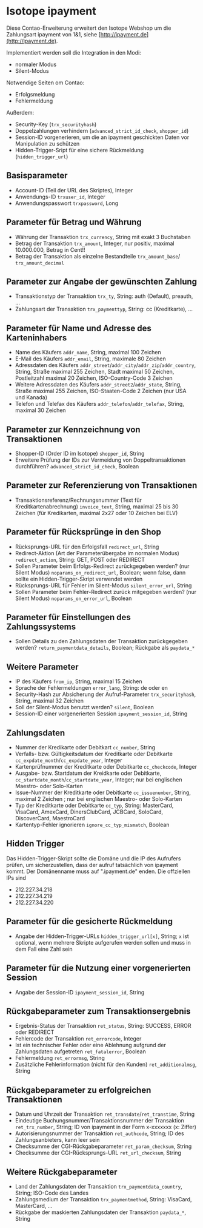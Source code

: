 Isotope ipayment
================

Diese Contao-Erweiterung erweitert den Isotope Webshop um die Zahlungsart
ipayment von 1&1, siehe [http://ipayment.de](http://ipayment.de).

Implementiert werden soll die Integration in den Modi:

 - normaler Modus
 - Silent-Modus

Notwendige Seiten om Contao:

 - Erfolgsmeldung
 - Fehlermeldung
 
Außerdem:

 - Security-Key (`trx_securityhash`)
 - Doppelzahlungen verhindern (`advanced_strict_id_check`, `shopper_id`)
 - Session-ID vorgenerieren, um die an ipayment geschickten Daten vor
   Manipulation zu schützen
 - Hidden-Trigger-Sript für eine sichere Rückmeldung (`hidden_trigger_url`)


Basisparameter
--------------

 - Account-ID (Teil der URL des Skriptes), Integer
 - Anwendungs-ID `trxuser_id`, Integer
 - Anwendungspasswort `trxpassword`, Long
 
Parameter für Betrag und Währung
--------------------------------

 - Währung der Transaktion `trx_currency`, String mit exakt 3 Buchstaben
 - Betrag der Transaktion `trx_amount`, Integer, nur positiv, maximal
   10.000.000, Betrag in Cent!!
 - Betrag der Transaktion als einzelne Bestandteile `trx_amount_base`/
   `trx_amount_decimal`

Parameter zur Angabe der gewünschten Zahlung
--------------------------------------------

 - Transaktionstyp der Transaktion `trx_ty`, String: auth (Default), preauth, ...
 - Zahlungsart der Transaktion `trx_paymenttyp`, String: cc (Kreditkarte), ...

Parameter für Name und Adresse des Karteninhabers
-------------------------------------------------

 - Name des Käufers `addr_name`, String, maximal 100 Zeichen
 - E-Mail des Käufers `addr_email`, String, maximale 80 Zeichen
 - Adressdaten des Käufers `addr_street`/`addr_city`/`addr_zip`/`addr_country`,
   String, Straße maximal 255 Zeichen, Stadt maximal 50 Zeichen, Postleitzahl
   maximal 20 Zeichen, ISO-Country-Code 3 Zeichen
 - Weitere Adressdaten des Käufers `addr_street2`/`addr_state`, String, Straße
   maximal 255 Zeichen, ISO-Staaten-Code 2 Zeichen (nur USA und Kanada)
 - Telefon und Telefax des Käufers `addr_telefon`/`addr_telefax`, String,
   maximal 30 Zeichen

Parameter zur Kennzeichnung von Transaktionen
---------------------------------------------

 - Shopper-ID (Order ID im Isotope) `shopper_id`, String
 - Erweitere Prüfung der IDs zur Vermeidung von Doppeltransaktionen durchführen?
   `advanced_strict_id_check`, Boolean

Parameter zur Referenzierung von Transaktionen
----------------------------------------------

 - Transaktionsreferenz/Rechnungsnummer (Text für Kreditkartenabrechnung)
   `invoice_text`, String, maximal 25 bis 30 Zeichen (für Kredikarten, maximal
   2x27 oder 10 Zeichen bei ELV)

Parameter für Rücksprünge in den Shop
-------------------------------------

 - Rücksprungs-URL für den Erfolgsfall `redirect_url`, String
 - Redirect-Aktion (Art der Parameterübergabe im normalen Modus)
   `redirect_action`, String: GET, POST oder REDIRECT
 - Sollen Parameter beim Erfolgs-Redirect zurückgegeben werden? (nur Silent
   Modus) `noparams_on_redirect_url`, Boolean; wenn false, dann sollte ein
   Hidden-Trigger-Skript verwendet werden
 - Rücksprungs-URL für Fehler im Silent-Modus `silent_error_url`, String
 - Sollen Parameter beim Fehler-Redirect zurück mitgegeben werden? (nur Silent
   Modus) `noparams_on_error_url`, Boolean

Parameter für Einstellungen des Zahlungssystems
-----------------------------------------------

 - Sollen Details zu den Zahlungsdaten der Transaktion zurückgegeben werden?
   `return_paymentdata_details`, Boolean; Rückgabe als `paydata_*`

Weitere Parameter
-----------------

 - IP des Käufers `from_ip`, String, maximal 15 Zeichen
 - Sprache der Fehlermeldungen `error_lang`, String: de oder en
 - Security-Hash zur Absicherung der Aufruf-Parameter `trx_securityhash`,
   String, maximal 32 Zeichen
 - Soll der Silent-Modus benutzt werden? `silent`, Boolean
 - Session-ID einer vorgenerierten Session `ipayment_session_id`, String

Zahlungsdaten
-------------

 - Nummer der Kredikarte oder Debitkart `cc_number`, String
 - Verfalls- bzw. Gültigkeitsdatum der Kreditkarte oder Debitkarte
   `cc_expdate_month`/`cc_expdate_year`, Integer
 - Kartenprüfnummer der Kreditkarte oder Debitkarte `cc_checkcode`, Integer
 - Ausgabe- bzw. Startdatum der Kreidkarte oder Debitkarte,
   `cc_startdate_month`/`cc_startdate_year`, Integer; nur bei englischen
   Maestro- oder Solo-Karten
 - Issue-Nummer der Kreditkarte oder Debitkarte `cc_issuenumber`, String,
   maximal 2 Zeichen ; nur bei englischen Maestro- oder Solo-Karten
 - Typ der Kreditkarte oder Debitkarte `cc_typ`, String: MasterCard, VisaCard,
   AmexCard, DinersClubCard, JCBCard, SoloCard, DiscoverCard, MaestroCard
 - Kartentyp-Fehler ignorieren `ignore_cc_typ_mismatch`, Boolean

Hidden Trigger
--------------

Das Hidden-Trigger-Skript sollte die Domäne und die IP des Aufrufers prüfen, um
sicherzustellen, dass der aufruf tatsächlich von ipayment kommt. Der Domänenname
muss auf ".ipayment.de" enden. Die offziellen IPs sind

 - 212.227.34.218
 - 212.227.34.219
 - 212.227.34.220

Parameter für die gesicherte Rückmeldung
----------------------------------------

 - Angabe der Hidden-Trigger-URLs `hidden_trigger_url[x]`, String; `x` ist
   optional, wenn mehrere Skripte aufgerufen werden sollen und muss in dem Fall
   eine Zahl sein

Parameter für die Nutzung einer vorgenerierten Session
------------------------------------------------------

 - Angabe der Session-ID `ipayment_session_id`, String

Rückgabeparameter zum Transaktionsergebnis
------------------------------------------

 - Ergebnis-Status der Transaktion `ret_status`, String: SUCCESS, ERROR oder
   REDIRECT
 - Fehlercode der Transaktion `ret_errorcode`, Integer
 - Ist ein technischer Fehler oder eine Ablehnung aufgrund der Zahlungsdaten
   aufgetreten `ret_fatalerror`, Boolean
 - Fehlermeldung `ret_errormsg`, String
 - Zusätzliche Fehlerinformation (nicht für den Kunden) `ret_additionalmsg`,
   String

Rückgabeparameter zu erfolgreichen Transaktionen
------------------------------------------------

 - Datum und Uhrzeit der Transaktion `ret_transdate`/`ret_transtime`, String
 - Eindeutige Buchungsnummer/Transaktionsnummer der Transaktion
   `ret_trx_number`, String; ID von ipayment in der Form x-xxxxxxx (x: Ziffer)
 - Autorisierungsnummer der Transaktion `ret_authcode`, String; ID des
   Zahlungsanbieters, kann leer sein
 - Checksumme der CGI-Rückgabeparameter `ret_param_checksum`, String
 - Checksumme der CGI-Rücksprungs-URL `ret_url_checksum`, String

Weitere Rückgabeparameter
-------------------------

 - Land der Zahlungsdaten der Transaktion `trx_paymentdata_country`, String;
   ISO-Code des Landes
 - Zahlungsmedium der Transaktion `trx_paymentmethod`, String: VisaCard,
   MasterCard, ...
 - Rückgabe der maskierten Zahlungsdaten der Transaktion `paydata_*`, String
